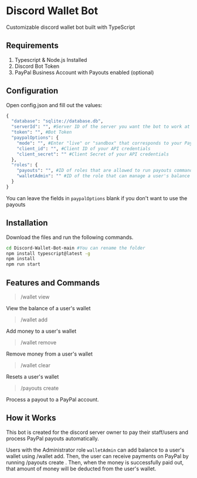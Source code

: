 # Discord Wallet Bot

Customizable discord wallet bot built with TypeScript

## Requirements
1. Typescript & Node.js Installed
2. Discord Bot Token
3. PayPal Business Account with Payouts enabled (optional) 

## Configuration
Open config.json and fill out the values:
```python
{
  "database": "sqlite://database.db",
  "serverId": "", #Server ID of the server you want the bot to work at
  "token": "", #Bot Token
  "paypalOptions": {
    "mode": "", #Enter "live" or "sandbox" that corresponds to your PayPal API credentials
    "client_id": "", #Client ID of your API credentials
    "client_secret": "" #Client Secret of your API credentials
  },
  "roles": {
    "payouts": "", #ID of roles that are allowed to run payouts command
    "walletAdmin": "" #ID of the role that can manage a user's balance
  }
}
```  
You can leave the fields in ```paypalOptions``` blank if you don't want to use the payouts
## Installation

Download the files and run the following commands.

```bash
cd Discord-Wallet-Bot-main #You can rename the folder
npm install typescript@latest -g
npm install
npm run start
```

## Features and Commands
>/wallet view <user>

View the balance of a user's wallet
>/wallet add <user> <amount>

Add money to a user's wallet
>/wallet remove <user> <amount>

Remove money from a user's wallet
>/wallet clear <user> 

Resets a user's wallet
>/payouts create <email> <amount>

Process a payout to a PayPal account.

## How it Works
This bot is created for the discord server owner to pay their staff/users and process PayPal payouts automatically. 

Users with the Administrator role ```walletAdmin``` can add balance to a user's wallet using /wallet add. Then, the user can receive payments on PayPal by running /payouts create <their PayPal email> <amount>. Then, when the money is successfully paid out, that amount of money will be deducted from the user's wallet.

